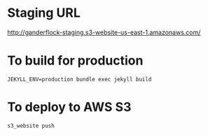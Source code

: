 # Staging URL
http://ganderflock-staging.s3-website-us-east-1.amazonaws.com/

# To build for production

`JEKYLL_ENV=production bundle exec jekyll build`

# To deploy to AWS S3

`s3_website push`
